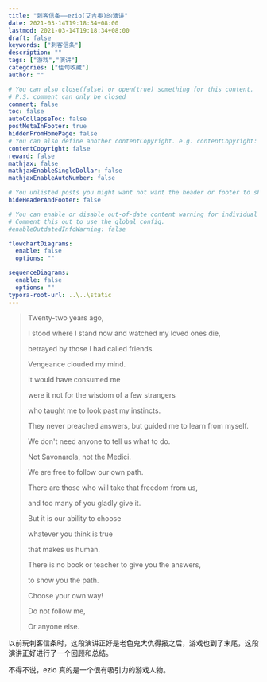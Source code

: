 ```yaml
---
title: "刺客信条——ezio(艾吉奥)的演讲"
date: 2021-03-14T19:18:34+08:00
lastmod: 2021-03-14T19:18:34+08:00
draft: false
keywords: ["刺客信条"]
description: ""
tags: ["游戏","演讲"]
categories: ["佳句收藏"]
author: ""

# You can also close(false) or open(true) something for this content.
# P.S. comment can only be closed
comment: false
toc: false
autoCollapseToc: false
postMetaInFooter: true
hiddenFromHomePage: false
# You can also define another contentCopyright. e.g. contentCopyright: "This is another copyright."
contentCopyright: false
reward: false
mathjax: false
mathjaxEnableSingleDollar: false
mathjaxEnableAutoNumber: false

# You unlisted posts you might want not want the header or footer to show
hideHeaderAndFooter: false

# You can enable or disable out-of-date content warning for individual post.
# Comment this out to use the global config.
#enableOutdatedInfoWarning: false

flowchartDiagrams:
  enable: false
  options: ""

sequenceDiagrams: 
  enable: false
  options: ""
typora-root-url: ..\..\static
---
```




<!--more-->

> Twenty-two years ago,
>
> I stood where I stand now and watched my loved ones die,
>
> betrayed by those I had called friends.
>
> Vengeance clouded my mind.
>
> It would have consumed me
>
> were it not for the wisdom of a few strangers
>
> who taught me to look past my instincts.
>
> They never preached answers, but guided me to learn from myself.
>
> We don't need anyone to tell us what to do.
>
> Not Savonarola, not the Medici.
>
> We are free to follow our own path.
>
> There are those who will take that freedom from us,
>
> and too many of you gladly give it.
>
> But it is our ability to choose
>
> whatever you think is true
>
> that makes us human.
>
> There is no book or teacher to give you the answers,
>
> to show you the path.
>
> Choose your own way!
>
> Do not follow me,
>
> Or anyone else.

以前玩刺客信条时，这段演讲正好是老色鬼大仇得报之后，游戏也到了末尾，这段演讲正好进行了一个回顾和总结。

不得不说，ezio 真的是一个很有吸引力的游戏人物。
